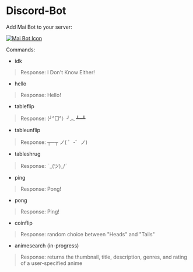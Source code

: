 # Discord-Bot
Add Mai Bot to your server:

[![Mai Bot Icon](https://github.com/ryanalumkal/Mai-Bot/blob/main/pictures/35pq3n.png)](https://discord.com/api/oauth2/authorize?client_id=1091028696661499944&permissions=534723951680&scope=bot)

Commands:
- idk
> Response: I Don't Know Either!
- hello
> Response: Hello!
- tableflip
> Response: (╯°□°）╯︵ ┻━┻
- tableunflip
> Response: ┬─┬﻿ ノ( ゜-゜ノ)
- tableshrug
> Response: ¯\_(ツ)_/¯
- ping
> Response: Pong!
- pong
> Response: Ping!
- coinflip
> Response: random choice between "Heads" and "Tails"
- animesearch (in-progress)
> Response: returns the thumbnail, title, description, genres, and rating of a user-specified anime 
